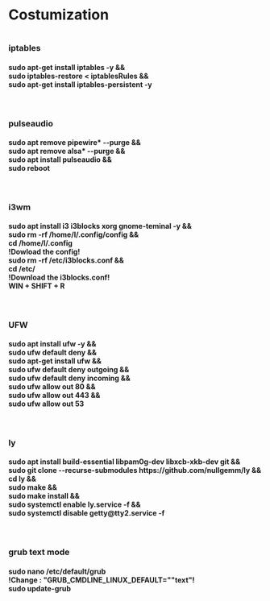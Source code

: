 <h1>Costumization<h1>  
  
<h3>iptables</h3>
<h4>
sudo apt-get install iptables -y && </br>
sudo iptables-restore < iptablesRules && </br>
sudo apt-get install iptables-persistent -y
</h4></br>

<h3>pulseaudio</h3>

<h4>
sudo apt remove pipewire* --purge && </br>
sudo apt remove alsa* --purge && </br>
sudo apt install pulseaudio && </br>
sudo reboot
</h4></br>

<h3>i3wm</h3>

<h4>
sudo apt install i3 i3blocks xorg gnome-teminal -y && </br>
sudo rm -rf /home/l/.config/config && </br>
cd /home/l/.config </br>
!Dowload the config! </br>
sudo rm -rf /etc/i3blocks.conf && </br>
cd  /etc/ </br>
!Download the i3blocks.conf! </br>
WIN + SHIFT + R
</h4></br>

<h3>UFW</h3>

<h4>sudo apt install ufw -y &&</br>
sudo ufw default deny && </br>
sudo apt-get install ufw && </br>
sudo ufw default deny outgoing && </br>
sudo ufw default deny incoming && </br>
sudo ufw allow out 80 && </br>
sudo ufw allow out 443 && </br>
sudo ufw allow out 53
</h4></br>

<h3>ly</h3>

<h4>
sudo apt install build-essential libpam0g-dev libxcb-xkb-dev git && </br>
sudo git clone --recurse-submodules https://github.com/nullgemm/ly && </br>
cd ly && </br>
sudo make && </br>
sudo make install && </br>
sudo systemctl enable ly.service -f && </br>
sudo systemctl disable getty@tty2.service -f
</h4></br>

<h3>grub text mode</h3>

<h4>
sudo nano /etc/default/grub </br>
!Change : "GRUB_CMDLINE_LINUX_DEFAULT=""text"! </br>
sudo update-grub
<h4></br>
